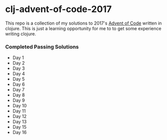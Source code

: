 # clj-advent-of-code-2017

This repo is a collection of my solutions to 2017's [Advent of Code](http://adventofcode.com/) written in clojure.
This is just a learning opportunity for me to to get some experience writing clojure.

### Completed Passing Solutions

- Day 1
- Day 2
- Day 3
- Day 4
- Day 5
- Day 6
- Day 7
- Day 8
- Day 9
- Day 10
- Day 11
- Day 12
- Day 13
- Day 15
- Day 16
